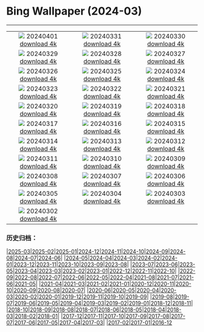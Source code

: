 # Bing Wallpaper (2024-03)
**************
| | | |
| :----: | :----: | :----: |
| ![](https://www.bing.com/th?id=OHR.HungarianEggs_EN-US3026213374_1920x1080.jpg) 20240401 [download 4k](https://www.bing.com/th?id=OHR.HungarianEggs_EN-US3026213374_UHD.jpg) | ![](https://www.bing.com/th?id=OHR.SleepySloth_EN-US2834457510_1920x1080.jpg) 20240331 [download 4k](https://www.bing.com/th?id=OHR.SleepySloth_EN-US2834457510_UHD.jpg) | ![](https://www.bing.com/th?id=OHR.SouthStackLight_EN-US2733077237_1920x1080.jpg) 20240330 [download 4k](https://www.bing.com/th?id=OHR.SouthStackLight_EN-US2733077237_UHD.jpg) |
| ![](https://www.bing.com/th?id=OHR.ShanghaiBlossoms_EN-US2613653434_1920x1080.jpg) 20240329 [download 4k](https://www.bing.com/th?id=OHR.ShanghaiBlossoms_EN-US2613653434_UHD.jpg) | ![](https://www.bing.com/th?id=OHR.TeatroColon_EN-US2518867279_1920x1080.jpg) 20240328 [download 4k](https://www.bing.com/th?id=OHR.TeatroColon_EN-US2518867279_UHD.jpg) | ![](https://www.bing.com/th?id=OHR.HangRaiVietnam_EN-US2418713642_1920x1080.jpg) 20240327 [download 4k](https://www.bing.com/th?id=OHR.HangRaiVietnam_EN-US2418713642_UHD.jpg) |
| ![](https://www.bing.com/th?id=OHR.ColorfulHoli_EN-US2354988297_1920x1080.jpg) 20240326 [download 4k](https://www.bing.com/th?id=OHR.ColorfulHoli_EN-US2354988297_UHD.jpg) | ![](https://www.bing.com/th?id=OHR.WhiteEyes_EN-US2249866810_1920x1080.jpg) 20240325 [download 4k](https://www.bing.com/th?id=OHR.WhiteEyes_EN-US2249866810_UHD.jpg) | ![](https://www.bing.com/th?id=OHR.AmazonClouds_EN-US2049846873_1920x1080.jpg) 20240324 [download 4k](https://www.bing.com/th?id=OHR.AmazonClouds_EN-US2049846873_UHD.jpg) |
| ![](https://www.bing.com/th?id=OHR.WaikatoWater_EN-US1360247236_1920x1080.jpg) 20240323 [download 4k](https://www.bing.com/th?id=OHR.WaikatoWater_EN-US1360247236_UHD.jpg) | ![](https://www.bing.com/th?id=OHR.BwindiNationalForest_EN-US3376071902_1920x1080.jpg) 20240322 [download 4k](https://www.bing.com/th?id=OHR.BwindiNationalForest_EN-US3376071902_UHD.jpg) | ![](https://www.bing.com/th?id=OHR.CherryBlossomsDC_EN-US3285783737_1920x1080.jpg) 20240321 [download 4k](https://www.bing.com/th?id=OHR.CherryBlossomsDC_EN-US3285783737_UHD.jpg) |
| ![](https://www.bing.com/th?id=OHR.SpringFrog_EN-US7109699294_1920x1080.jpg) 20240320 [download 4k](https://www.bing.com/th?id=OHR.SpringFrog_EN-US7109699294_UHD.jpg) | ![](https://www.bing.com/th?id=OHR.ElephantRock_EN-US2340789308_1920x1080.jpg) 20240319 [download 4k](https://www.bing.com/th?id=OHR.ElephantRock_EN-US2340789308_UHD.jpg) | ![](https://www.bing.com/th?id=OHR.StFiniansBay_EN-US2242323244_1920x1080.jpg) 20240318 [download 4k](https://www.bing.com/th?id=OHR.StFiniansBay_EN-US2242323244_UHD.jpg) |
| ![](https://www.bing.com/th?id=OHR.BambooPanda_EN-US2038899729_1920x1080.jpg) 20240317 [download 4k](https://www.bing.com/th?id=OHR.BambooPanda_EN-US2038899729_UHD.jpg) | ![](https://www.bing.com/th?id=OHR.AnzaBorregoBloom_EN-US1951730180_1920x1080.jpg) 20240316 [download 4k](https://www.bing.com/th?id=OHR.AnzaBorregoBloom_EN-US1951730180_UHD.jpg) | ![](https://www.bing.com/th?id=OHR.AyutthayaTree_EN-US1871119120_1920x1080.jpg) 20240315 [download 4k](https://www.bing.com/th?id=OHR.AyutthayaTree_EN-US1871119120_UHD.jpg) |
| ![](https://www.bing.com/th?id=OHR.MagadiFlamingos_EN-US1720896379_1920x1080.jpg) 20240314 [download 4k](https://www.bing.com/th?id=OHR.MagadiFlamingos_EN-US1720896379_UHD.jpg) | ![](https://www.bing.com/th?id=OHR.BryceSnow_EN-US1471442313_1920x1080.jpg) 20240313 [download 4k](https://www.bing.com/th?id=OHR.BryceSnow_EN-US1471442313_UHD.jpg) | ![](https://www.bing.com/th?id=OHR.SleepyKoala_EN-US1399776436_1920x1080.jpg) 20240312 [download 4k](https://www.bing.com/th?id=OHR.SleepyKoala_EN-US1399776436_UHD.jpg) |
| ![](https://www.bing.com/th?id=OHR.BeaumontClock_EN-US1267001824_1920x1080.jpg) 20240311 [download 4k](https://www.bing.com/th?id=OHR.BeaumontClock_EN-US1267001824_UHD.jpg) | ![](https://www.bing.com/th?id=OHR.BistiBlue_EN-US1090853434_1920x1080.jpg) 20240310 [download 4k](https://www.bing.com/th?id=OHR.BistiBlue_EN-US1090853434_UHD.jpg) | ![](https://www.bing.com/th?id=OHR.TateLightUp_EN-US0656439011_1920x1080.jpg) 20240309 [download 4k](https://www.bing.com/th?id=OHR.TateLightUp_EN-US0656439011_UHD.jpg) |
| ![](https://www.bing.com/th?id=OHR.TarragonaSpain_EN-US4664908149_1920x1080.jpg) 20240308 [download 4k](https://www.bing.com/th?id=OHR.TarragonaSpain_EN-US4664908149_UHD.jpg) | ![](https://www.bing.com/th?id=OHR.WahclellaFalls_EN-US4371863309_1920x1080.jpg) 20240307 [download 4k](https://www.bing.com/th?id=OHR.WahclellaFalls_EN-US4371863309_UHD.jpg) | ![](https://www.bing.com/th?id=OHR.BangkokCircle_EN-US4243452532_1920x1080.jpg) 20240306 [download 4k](https://www.bing.com/th?id=OHR.BangkokCircle_EN-US4243452532_UHD.jpg) |
| ![](https://www.bing.com/th?id=OHR.ArenalCostaRica_EN-US4075825664_1920x1080.jpg) 20240305 [download 4k](https://www.bing.com/th?id=OHR.ArenalCostaRica_EN-US4075825664_UHD.jpg) | ![](https://www.bing.com/th?id=OHR.KrugerLeopard_EN-US3980767237_1920x1080.jpg) 20240304 [download 4k](https://www.bing.com/th?id=OHR.KrugerLeopard_EN-US3980767237_UHD.jpg) | ![](https://www.bing.com/th?id=OHR.ModicaItaly_EN-US3843446204_1920x1080.jpg) 20240303 [download 4k](https://www.bing.com/th?id=OHR.ModicaItaly_EN-US3843446204_UHD.jpg) |
| ![](https://www.bing.com/th?id=OHR.SuffrageParade_EN-US3648247280_1920x1080.jpg) 20240302 [download 4k](https://www.bing.com/th?id=OHR.SuffrageParade_EN-US3648247280_UHD.jpg) |  |  |

### 历史归档：

|[2025-03](/../2025-03/2025-03.md)|[2025-02](/../2025-02/2025-02.md)|[2025-01](/../2025-01/2025-01.md)|[2024-12](/../2024-12/2024-12.md)|[2024-11](/../2024-11/2024-11.md)|[2024-10](/../2024-10/2024-10.md)|[2024-09](/../2024-09/2024-09.md)|[2024-08](/../2024-08/2024-08.md)|[2024-07](/../2024-07/2024-07.md)|[2024-06](/../2024-06/2024-06.md)|
|[2024-05](/../2024-05/2024-05.md)|[2024-04](/../2024-04/2024-04.md)|[2024-03](/2024-03.md)|[2024-02](/../2024-02/2024-02.md)|[2024-01](/../2024-01/2024-01.md)|[2023-12](/../2023-12/2023-12.md)|[2023-11](/../2023-11/2023-11.md)|[2023-10](/../2023-10/2023-10.md)|[2023-09](/../2023-09/2023-09.md)|[2023-08](/../2023-08/2023-08.md)|
|[2023-07](/../2023-07/2023-07.md)|[2023-06](/../2023-06/2023-06.md)|[2023-05](/../2023-05/2023-05.md)|[2023-04](/../2023-04/2023-04.md)|[2023-03](/../2023-03/2023-03.md)|[2023-02](/../2023-02/2023-02.md)|[2023-01](/../2023-01/2023-01.md)|[2022-12](/../2022-12/2022-12.md)|[2022-11](/../2022-11/2022-11.md)|[2022-10](/../2022-10/2022-10.md)|
|[2022-09](/../2022-09/2022-09.md)|[2022-08](/../2022-08/2022-08.md)|[2022-07](/../2022-07/2022-07.md)|[2022-06](/../2022-06/2022-06.md)|[2022-05](/../2022-05/2022-05.md)|[2022-04](/../2022-04/2022-04.md)|[2021-08](/../2021-08/2021-08.md)|[2021-07](/../2021-07/2021-07.md)|[2021-06](/../2021-06/2021-06.md)|[2021-05](/../2021-05/2021-05.md)|
|[2021-04](/../2021-04/2021-04.md)|[2021-03](/../2021-03/2021-03.md)|[2021-02](/../2021-02/2021-02.md)|[2021-01](/../2021-01/2021-01.md)|[2020-12](/../2020-12/2020-12.md)|[2020-11](/../2020-11/2020-11.md)|[2020-10](/../2020-10/2020-10.md)|[2020-09](/../2020-09/2020-09.md)|[2020-08](/../2020-08/2020-08.md)|[2020-07](/../2020-07/2020-07.md)|
|[2020-06](/../2020-06/2020-06.md)|[2020-05](/../2020-05/2020-05.md)|[2020-04](/../2020-04/2020-04.md)|[2020-03](/../2020-03/2020-03.md)|[2020-02](/../2020-02/2020-02.md)|[2020-01](/../2020-01/2020-01.md)|[2019-12](/../2019-12/2019-12.md)|[2019-11](/../2019-11/2019-11.md)|[2019-10](/../2019-10/2019-10.md)|[2019-09](/../2019-09/2019-09.md)|
|[2019-08](/../2019-08/2019-08.md)|[2019-07](/../2019-07/2019-07.md)|[2019-06](/../2019-06/2019-06.md)|[2019-05](/../2019-05/2019-05.md)|[2019-04](/../2019-04/2019-04.md)|[2019-03](/../2019-03/2019-03.md)|[2019-02](/../2019-02/2019-02.md)|[2019-01](/../2019-01/2019-01.md)|[2018-12](/../2018-12/2018-12.md)|[2018-11](/../2018-11/2018-11.md)|
|[2018-10](/../2018-10/2018-10.md)|[2018-09](/../2018-09/2018-09.md)|[2018-08](/../2018-08/2018-08.md)|[2018-07](/../2018-07/2018-07.md)|[2018-06](/../2018-06/2018-06.md)|[2018-05](/../2018-05/2018-05.md)|[2018-04](/../2018-04/2018-04.md)|[2018-03](/../2018-03/2018-03.md)|[2018-02](/../2018-02/2018-02.md)|[2018-01](/../2018-01/2018-01.md)|
|[2017-12](/../2017-12/2017-12.md)|[2017-11](/../2017-11/2017-11.md)|[2017-10](/../2017-10/2017-10.md)|[2017-09](/../2017-09/2017-09.md)|[2017-08](/../2017-08/2017-08.md)|[2017-07](/../2017-07/2017-07.md)|[2017-06](/../2017-06/2017-06.md)|[2017-05](/../2017-05/2017-05.md)|[2017-04](/../2017-04/2017-04.md)|[2017-03](/../2017-03/2017-03.md)|
|[2017-02](/../2017-02/2017-02.md)|[2017-01](/../2017-01/2017-01.md)|[2016-12](/../2016-12/2016-12.md)